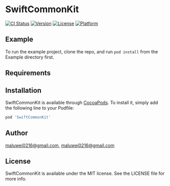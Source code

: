 # SwiftCommonKit

[![CI Status](https://img.shields.io/travis/maluwei0216@gmail.com/SwiftCommonKit.svg?style=flat)](https://travis-ci.org/maluwei0216@gmail.com/SwiftCommonKit)
[![Version](https://img.shields.io/cocoapods/v/SwiftCommonKit.svg?style=flat)](https://cocoapods.org/pods/SwiftCommonKit)
[![License](https://img.shields.io/cocoapods/l/SwiftCommonKit.svg?style=flat)](https://cocoapods.org/pods/SwiftCommonKit)
[![Platform](https://img.shields.io/cocoapods/p/SwiftCommonKit.svg?style=flat)](https://cocoapods.org/pods/SwiftCommonKit)

## Example

To run the example project, clone the repo, and run `pod install` from the Example directory first.

## Requirements

## Installation

SwiftCommonKit is available through [CocoaPods](https://cocoapods.org). To install
it, simply add the following line to your Podfile:

```ruby
pod 'SwiftCommonKit'
```

## Author

maluwei0216@gmail.com, maluwei0216@gmail.com

## License

SwiftCommonKit is available under the MIT license. See the LICENSE file for more info.
